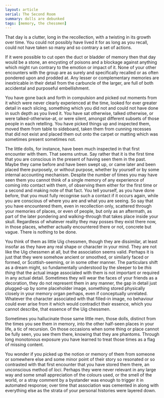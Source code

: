 ```yaml
---
layout: article
serial: The Second Room
summary: dolls are debunked
tags: [memory, the chessmen]
---
```


That day is a clutter, long in the recollection, with a twisting in its growth over time.  You could not possibly have lived it for as long as you recall, could not have taken so many and so contrary a set of actions.

If it were possible to cut open the duct or bladder of memory then that day would be a stone, an encysting of poisons and a blockage against anything which might run contrary to the emotion or impact of it.  None of your other encounters with the group are as surely and specifically recalled or as often pondered upon and prodded at.  Any lesser or complementary memories are inextricable in their detail from the carbuncle of the larger, are full of both accidental and purposeful embellishment.

You have gone back and forth in compulsion and picked out moments from it which were never clearly experienced at the time, looked for ever greater detail in each slicing, something which you did not and could not have done in such depth as you lived it.  You have sat otherwise, talked otherwise, or were talked-otherwise-at, or were silent, amongst different subsets of those people in each retelling. You have picked things up and inspected them, moved them from table to sideboard, taken them from cunning recesses that did not exist and placed them out onto the carpet or matting which was sometimes present sometimes not. 

The little dolls, for instance, have been much inspected in that first encounter with them.  That seems untrue.  Say rather that it is the first time that you are conscious in the present of having seen them in the past. Maybe they came before and have been swept up, or came later and been placed there purposely, or without purpose, whether by yourself or by some internal accounting mechanism. Despite the number of times you may have seen them you cannot think of a single memory of any experience of coming into contact with them, of observing them either for the first time or a second and making note of that fact. You tell yourself, as you have done before, that you must fully recognise such a contact if it occurs again, while you are conscious of where you are and what you are seeing.  So say that you have encountered them, even in recollection only, scattered through your memories of places, or even of people, but only as an aftermath, as part of the later pondering and walking-through that takes place inside your skull. Regardless of whatever reality they may posses they exist there now, in those places, whether actually encountered there or not, concrete but vague.  There is nothing to be done.

You think of them as little Uig chessmen, though they are dissimilar, at least insofar as they have any real shape or character in your mind.  They are not like the Uig chessmen at all, but the association seems valid. Perhaps it is just that they were somehow ancient or smoothed, or similarly faced or formed, or Scottish-seeming, or in some other manner. The particulars shift as a dream might, so fundamentally understood by the sleeper to be _this thing_ that the actual image associated with them is not important or required in any actual detail.  Sometimes they will wear the faces of your friends as a decoration, they do not represent them in any manner, the gap in detail just plugged-up by some placeholder image, something stored physically closely in your memory organ perhaps, even if conceptually unrelated.  Whatever the character associated with that filled-in image, no behaviour could ever arise from it which would contradict their essence, which you cannot describe, that essence of the Uig chessmen.

Sometimes you hallucinate those same little men, those dolls, distinct from the times you see them in memory, into the other half-seen places in your life, a tic of recursion.  On those occasions when some thing or place cannot be fully seen, you see them there, knowing that they are phantoms. Through long monotonous exposure you have learned to treat those times as a flag of missing content. 

You wonder if you picked up the notion or memory of them from someone or somewhere else and some minor point of their story so resonated or so contrasted with that first encounter that you have stored them there, an unconscious method of _loci_.  Perhaps they were never relevant in any large way and some small appreciation of the colours used, or the smell of the world, or a stray comment by a bystander was enough to trigger it in automated response; over time that association was cemented in along with everything else as the strata of your personal histories were layered down.
